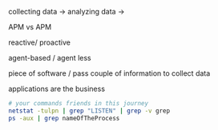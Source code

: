 

collecting data -\> analyzing data -\>

APM vs APM

reactive/ proactive

agent-based / agent less

 piece of software / pass couple of information to collect data

applications are the business

```bash
# your commands friends in this journey
netstat -tulpn | grep "LISTEN" | grep -v grep
ps -aux | grep nameOfTheProcess
```